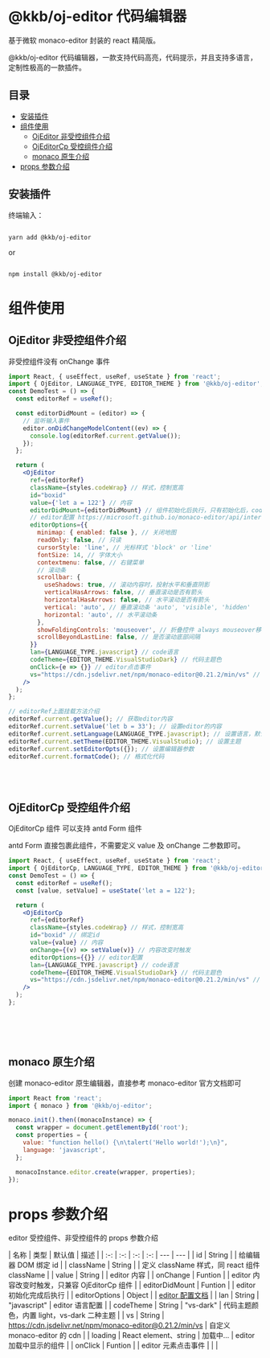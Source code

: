 # @kkb/oj-editor 代码编辑器

基于微软 monaco-editor 封装的 react 精简版。

@kkb/oj-editor 代码编辑器，一款支持代码高亮，代码提示，并且支持多语言，定制性极高的一款插件。<br>

## 目录

* [安装插件](#安装插件)
* [组件使用](#组件使用)
  + [OjEditor 非受控组件介绍](#ojeditor非受控组件介绍)
  + [OjEditorCp 受控组件介绍](#ojeditorcp受控组件介绍)
  + [monaco 原生介绍](#monaco原生介绍)
* [props 参数介绍](#props参数介绍)

## 安装插件

终端输入：

``` 

yarn add @kkb/oj-editor
```

or

``` 

npm install @kkb/oj-editor
```

# 组件使用

## OjEditor 非受控组件介绍

非受控组件没有 onChange 事件

``` jsx
import React, { useEffect, useRef, useState } from 'react';
import { OjEditor, LANGUAGE_TYPE, EDITOR_THEME } from '@kkb/oj-editor';
const DemoTest = () => {
  const editorRef = useRef();

  const editorDidMount = (editor) => {
    // 监听输入事件
    editor.onDidChangeModelContent((ev) => {
      console.log(editorRef.current.getValue());
    });
  };

  return (
    <OjEditor
      ref={editorRef}
      className={styles.codeWrap} // 样式，控制宽高
      id="boxid"
      value={'let a = 122'} // 内容
      editorDidMount={editorDidMount} // 组件初始化后执行，只有初始化后，codeRef对象上方法才可使用
      // editor配置 https://microsoft.github.io/monaco-editor/api/interfaces/monaco.editor.ieditoroptions.html
      editorOptions={{
        minimap: { enabled: false }, // 关闭地图
        readOnly: false, // 只读
        cursorStyle: 'line', // 光标样式 'block' or 'line'
        fontSize: 14, // 字体大小
        contextmenu: false, // 右键菜单
        // 滚动条
        scrollbar: {
          useShadows: true, // 滚动内容时，投射水平和垂直阴影
          verticalHasArrows: false, // 垂直滚动是否有箭头
          horizontalHasArrows: false, // 水平滚动是否有箭头
          vertical: 'auto', // 垂直滚动条 'auto', 'visible', 'hidden'
          horizontal: 'auto', // 水平滚动条
        },
        showFoldingControls: 'mouseover', // 折叠控件 always mouseover移入
        scrollBeyondLastLine: false, // 是否滚动底部间隔
      }}
      lan={LANGUAGE_TYPE.javascript} // code语言
      codeTheme={EDITOR_THEME.VisualStudioDark} // 代码主题色
      onClick={e => {}} // editor点击事件
      vs="https://cdn.jsdelivr.net/npm/monaco-editor@0.21.2/min/vs" // 定义cdn地址（可选参数）
    />
  );
};

// editorRef上面挂载方法介绍
editorRef.current.getValue(); // 获取editor内容
editorRef.current.setValue('let b = 33'); // 设置editor的内容
editorRef.current.setLanguage(LANGUAGE_TYPE.javascript); // 设置语言，默认
editorRef.current.setTheme(EDITOR_THEME.VisualStudio); // 设置主题
editorRef.current.setEditorOpts({}); // 设置编辑器参数
editorRef.current.formatCode(); // 格式化代码
```

<br><br>

## OjEditorCp 受控组件介绍

OjEditorCp 组件 可以支持 antd Form 组件<br>

antd Form 直接包裹此组件，不需要定义 value 及 onChange 二参数即可。

``` jsx
import React, { useEffect, useRef, useState } from 'react';
import { OjEditorCp, LANGUAGE_TYPE, EDITOR_THEME } from '@kkb/oj-editor';
const DemoTest = () => {
  const editorRef = useRef();
  const [value, setValue] = useState('let a = 122');

  return (
    <OjEditorCp
      ref={editorRef}
      className={styles.codeWrap} // 样式，控制宽高
      id="boxid" // 绑定id
      value={value} // 内容
      onChange={(v) => setValue(v)} // 内容改变时触发
      editorOptions={{}} // editor配置
      lan={LANGUAGE_TYPE.javascript} // code语言
      codeTheme={EDITOR_THEME.VisualStudioDark} // 代码主题色
      vs="https://cdn.jsdelivr.net/npm/monaco-editor@0.21.2/min/vs" // 定义cdn地址（可选参数）
    />
  );
};
```

<br><br><br>

## monaco 原生介绍

创建 monaco-editor 原生编辑器，直接参考 monaco-editor 官方文档即可

``` jsx
import React from 'react';
import { monaco } from '@kkb/oj-editor';

monaco.init().then((monacoInstance) => {
  const wrapper = document.getElementById('root');
  const properties = {
    value: "function hello() {\n\talert('Hello world!');\n}",
    language: 'javascript',
  };

  monacoInstance.editor.create(wrapper, properties);
});
```

# props 参数介绍

editor 受控组件、非受控组件的 props 参数介绍

| 名称 | 类型 | 默认值 | 描述 |
| :-: | :-: | :-: | :-: | --- | --- |
| id | String |  | 给编辑器 DOM 绑定 id |
| className | String |  | 定义 className 样式，同 react 组件 className |
| value | String |  | editor 内容 |
| onChange | Funtion |  | editor 内容改变时触发，只兼容 OjEditorCp 组件 |
| editorDidMount | Funtion |  | editor 初始化完成后执行 |
| editorOptions | Object |  | [editor 配置文档](https://microsoft.github.io/monaco-editor/api/interfaces/monaco.editor.ieditoroptions.html) |
| lan | String | "javascript" | editor 语言配置 |
| codeTheme | String | "vs-dark" | 代码主题颜色，内置 light，vs-dark 二种主题 |
| vs | String | https://cdn.jsdelivr.net/npm/monaco-editor@0.21.2/min/vs | 自定义 monaco-editor 的 cdn |
| loading | React element、string | 加载中... | editor 加载中显示的组件 |
| onClick | Funtion |  | editor 元素点击事件 |
| <!-- |  |  |  |  | --> |

